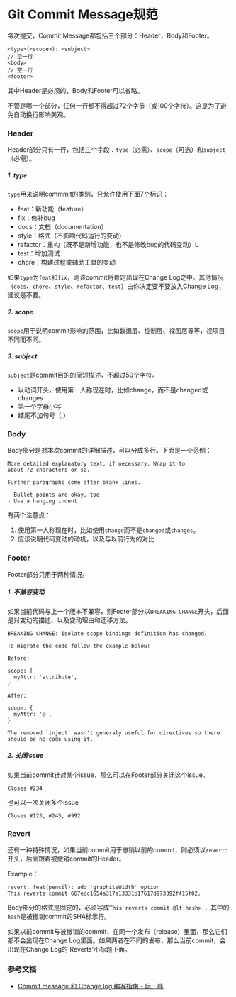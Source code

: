 # Git Commit Message规范

每次提交，Commit Message都包括三个部分：Header，Body和Footer。

    <type>(<scope>): <subject>
    // 空一行
    <body>
    // 空一行
    <footer>

其中Header是必须的，Body和Footer可以省略。

不管是哪一个部分，任何一行都不得超过72个字节（或100个字符）。这是为了避免自动换行影响美观。

### Header

Header部分只有一行，包括三个字段：`type`（必需）、`scope`（可选）和`subject`（必需）。

##### 1. type

`type`用来说明commmit的类别，只允许使用下面7个标识：

* feat：新功能（feature）
* fix：修补bug
* docs：文档（documentation）
* style：格式（不影响代码运行的变动）
* refactor：重构（既不是新增功能，也不是修改bug的代码变动）L
* test：增加测试
* chore：构建过程或辅助工具的变动

如果`type`为`feat`和`fix`，则该commit将肯定出现在Change Log之中。其他情况（`docs`、`chore`、`style`、`refactor`、`test`）由你决定要不要放入Change Log，建议是不要。

##### 2. scope

`scope`用于说明commit影响的范围，比如数据层、控制层、视图层等等，视项目不同而不同。

##### 3. subject

`subject`是commit目的的简短描述，不超过50个字符。

* 以动词开头，使用第一人称现在时，比如change，而不是changed或changes
* 第一个字母小写
* 结尾不加句号（.）

### Body

Body部分是对本次commit的详细描述，可以分成多行。下面是一个范例：

    More detailed explanatory text, if necessary. Wrap it to 
    about 72 characters or so. 

    Further paragraphs come after blank lines.

    - Bullet points are okay, too
    - Use a hanging indent

有两个注意点：

1. 使用第一人称现在时，比如使用`change`而不是`changed`或`changes`。
2. 应该说明代码变动的动机，以及与以前行为的对比

### Footer

Footer部分只用于两种情况。

##### 1. 不兼容变动

如果当前代码与上一个版本不兼容，则Footer部分以`BREAKING CHANGE`开头，后面是对变动的描述、以及变动理由和迁移方法。

    BREAKING CHANGE: isolate scope bindings definition has changed.

    To migrate the code follow the example below:

    Before:

    scope: {
      myAttr: 'attribute',
    }

    After:

    scope: {
      myAttr: '@',
    }

    The removed `inject` wasn't generaly useful for directives so there should be no code using it.

##### 2. 关闭Issue

如果当前commit针对某个issue，那么可以在Footer部分关闭这个issue。

    Closes #234

也可以一次关闭多个issue

    Closes #123, #245, #992

### Revert

还有一种特殊情况，如果当前commit用于撤销以前的commit，则必须以`revert:`开头，后面跟着被撤销commit的Header。

Example：

    revert: feat(pencil): add 'graphiteWidth' option
    This reverts commit 667ecc1654a317a13331b17617d973392f415f02.

Body部分的格式是固定的，必须写成`This reverts commit @lt;hash>.`，其中的`hash`是被撤销commit的SHA标示符。

如果以前commit与被撤销的commit，在同一个发布（release）里面，那么它们都不会出现在Change Log里面。如果两者在不同的发布，那么当前commit，会出现在Change Log的`Reverts'小标题下面。

### 参考文档

* [Commit message 和 Change log 编写指南 - 阮一峰](http://www.ruanyifeng.com/blog/2016/01/commit_message_change_log.html)
